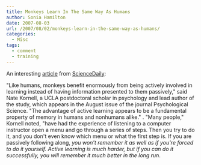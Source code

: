 ```yaml
---
title: Monkeys Learn In The Same Way As Humans
author: Sonia Hamilton
date: 2007-08-03
url: /2007/08/02/monkeys-learn-in-the-same-way-as-humans/
categories:
  - Misc
tags:
  - comment
  - training
---
```

An interesting [article][1] from [ScienceDaily][2]:

<!--more-->

"Like humans, monkeys benefit enormously from being actively involved in learning instead of having information presented to them passively," said Nate Kornell, a UCLA postdoctoral scholar in psychology and lead author of the study, which appears in the August issue of the journal Psychological Science. "The advantage of active learning appears to be a fundamental property of memory in humans and nonhumans alike." . "Many people," Kornell noted, "have had the experience of listening to a computer instructor open a menu and go through a series of steps. Then you try to do it, and you don't even know which menu or what the first step is. If you are passively following along, *you won't remember it as well as if you're forced to do it yourself. Active learning is much harder, but if you can do it successfully, you will remember it much better in the long run*.

 [1]: http://www.sciencedaily.com/releases/2007/08/070801161511.htm
 [2]: http://www.sciencedaily.com
